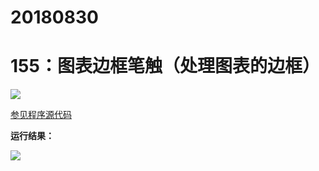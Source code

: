# 20180830

# 155：图表边框笔触（处理图表的边框）

<img src="http://image.renkaigis.com/keepcoding/2018083001.png">

<a href="https://github.com/renkaigis/KeepCoding/tree/master/2018/08/30" target="_blank">参见程序源代码</a>

**运行结果：**

<img src="http://image.renkaigis.com/keepcoding/2018083002.png">